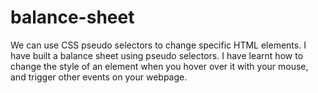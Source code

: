 # balance-sheet
 We can use CSS pseudo selectors to change specific HTML elements.  I have built a balance sheet using pseudo selectors. I have learnt how to change the style of an element when you hover over it with your mouse, and trigger other events on your webpage.
